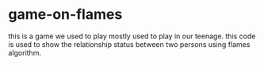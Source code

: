 # game-on-flames
this is a game we used to play mostly used to play in our teenage. this code is used to show the relationship status between two persons using flames algorithm.

